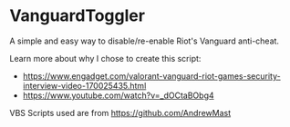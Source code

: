 # VanguardToggler
A simple and easy way to disable/re-enable Riot's Vanguard anti-cheat.

Learn more about why I chose to create this script:
- https://www.engadget.com/valorant-vanguard-riot-games-security-interview-video-170025435.html
- https://www.youtube.com/watch?v=_dOCtaBObg4

VBS Scripts used are from https://github.com/AndrewMast
